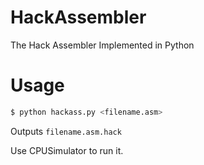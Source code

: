 # HackAssembler
The Hack Assembler Implemented in Python

# Usage
```bash
$ python hackass.py <filename.asm>
```
Outputs ```filename.asm.hack``` 

Use CPUSimulator to run it. 